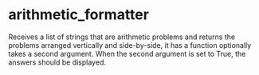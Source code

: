 # arithmetic_formatter
Receives a list of strings that are arithmetic problems and returns the problems arranged vertically and side-by-side, it has a function optionally takes a second argument. When the second argument is set to True, the answers should be displayed.
